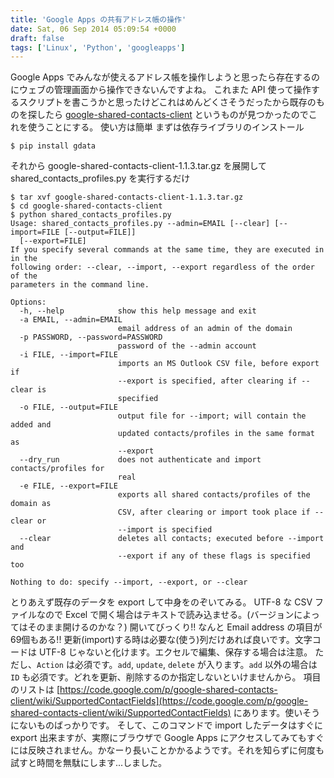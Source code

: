 ```yaml
---
title: 'Google Apps の共有アドレス帳の操作'
date: Sat, 06 Sep 2014 05:09:54 +0000
draft: false
tags: ['Linux', 'Python', 'googleapps']
---
```


Google Apps でみんなが使えるアドレス帳を操作しようと思ったら存在するのにウェブの管理画面から操作できないんですよね。 これまた API 使って操作するスクリプトを書こうかと思ったけどこれはめんどくさそうだったから既存のものを探したら [google-shared-contacts-client](https://code.google.com/p/google-shared-contacts-client/) というものが見つかったのでこれを使うことにする。 使い方は簡単 まずは依存ライブラリのインストール

```
$ pip install gdata
```

それから google-shared-contacts-client-1.1.3.tar.gz を展開して shared\_contacts\_profiles.py を実行するだけ

```
$ tar xvf google-shared-contacts-client-1.1.3.tar.gz
$ cd google-shared-contacts-client
$ python shared_contacts_profiles.py
Usage: shared_contacts_profiles.py --admin=EMAIL [--clear] [--import=FILE [--output=FILE]]
  [--export=FILE]
If you specify several commands at the same time, they are executed in in the
following order: --clear, --import, --export regardless of the order of the
parameters in the command line.

Options:
  -h, --help            show this help message and exit
  -a EMAIL, --admin=EMAIL
                        email address of an admin of the domain
  -p PASSWORD, --password=PASSWORD
                        password of the --admin account
  -i FILE, --import=FILE
                        imports an MS Outlook CSV file, before export if
                        --export is specified, after clearing if --clear is
                        specified
  -o FILE, --output=FILE
                        output file for --import; will contain the added and
                        updated contacts/profiles in the same format as
                        --export
  --dry_run             does not authenticate and import contacts/profiles for
                        real
  -e FILE, --export=FILE
                        exports all shared contacts/profiles of the domain as
                        CSV, after clearing or import took place if --clear or
                        --import is specified
  --clear               deletes all contacts; executed before --import and
                        --export if any of these flags is specified too

Nothing to do: specify --import, --export, or --clear
```

とりあえず既存のデータを export して中身をのぞいてみる。 UTF-8 な CSV ファイルなので Excel で開く場合はテキストで読み込ませる。(バージョンによってはそのまま開けるのかな？) 開いてびっくり!! なんと Email address の項目が69個もある!! 更新(import)する時は必要な(使う)列だけあれば良いです。文字コードは UTF-8 じゃないと化けます。エクセルで編集、保存する場合は注意。 ただし、`Action` は必須です。`add`, `update`, `delete` が入ります。`add` 以外の場合は `ID` も必須です。どれを更新、削除するのか指定しないといけませんから。 項目のリストは [https://code.google.com/p/google-shared-contacts-client/wiki/SupportedContactFields](https://code.google.com/p/google-shared-contacts-client/wiki/SupportedContactFields) にあります。使いそうにないものばっかりです。 そして、このコマンドで import したデータはすぐに export 出来ますが、実際にブラウザで Google Apps にアクセスしてみてもすぐには反映されません。かなーり長いことかかるようです。それを知らずに何度も試すと時間を無駄にします...しました。
